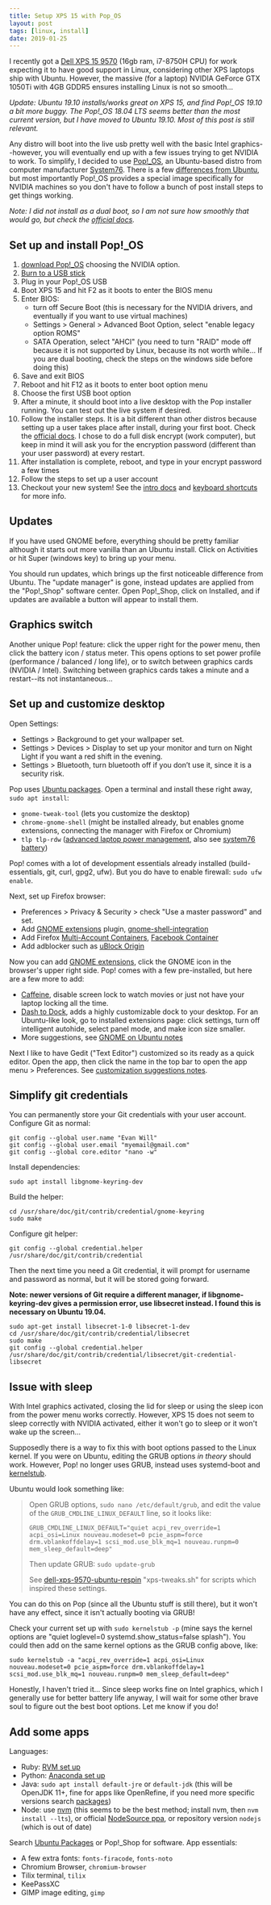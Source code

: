 ```yaml
---
title: Setup XPS 15 with Pop_OS
layout: post
tags: [linux, install]
date: 2019-01-25
---
```


I recently got a [Dell XPS 15 9570](https://www.dell.com/en-us/shop/dell-laptops/xps-15/spd/xps-15-9570-laptop) (16gb ram, i7-8750H CPU) for work expecting it to have good support in Linux, considering other XPS laptops ship with Ubuntu. 
However, the massive (for a laptop) NVIDIA GeForce GTX 1050Ti with 4GB GDDR5 ensures installing Linux is not so smooth... 

*Update: Ubuntu 19.10 installs/works great on XPS 15, and find Pop!_OS 19.10 a bit more buggy. The Pop!_OS 18.04 LTS seems better than the most current version, but I have moved to Ubuntu 19.10. Most of this post is still relevant.* 

Any distro will boot into the live usb pretty well with the basic Intel graphics--however, you will eventually end up with a few issues trying to get NVIDIA to work. 
To simplify, I decided to use [Pop!_OS](https://system76.com/pop), an Ubuntu-based distro from computer manufacturer [System76](https://system76.com).
There is a few [differences from Ubuntu](https://pop.system76.com/docs/difference-between-pop-ubuntu/), but most importantly Pop!_OS provides a special image specifically for NVIDIA machines so you don't have to follow a bunch of post install steps to get things working. 

*Note: I did not install as a dual boot, so I am not sure how smoothly that would go, but check the [official docs](https://pop.system76.com/docs/dual-booting-windows/).*

## Set up and install Pop!_OS

1. [download Pop!_OS](https://system76.com/pop) choosing the NVIDIA option.
2. [Burn to a USB stick](https://evanwill.github.io/_drafts/notes/burn-iso.html)
3. Plug in your Pop!_OS USB
4. Boot XPS 15 and hit F2 as it boots to enter the BIOS menu
5. Enter BIOS:
    - turn off Secure Boot (this is necessary for the NVIDIA drivers, and eventually if you want to use virtual machines)
    - Settings > General > Advanced Boot Option, select "enable legacy option ROMS"
    - SATA Operation, select "AHCI" (you need to turn "RAID" mode off because it is not supported by Linux, because its not worth while... If you are dual booting, check the steps on the windows side before doing this)
6. Save and exit BIOS
7. Reboot and hit F12 as it boots to enter boot option menu
8. Choose the first USB boot option
9. After a minute, it should boot into a live desktop with the Pop installer running. You can test out the live system if desired.
10. Follow the installer steps. It is a bit different than other distros because setting up a user takes place after install, during your first boot. Check the [official docs](https://pop.system76.com/docs/install-pop-os/). I chose to do a full disk encrypt (work computer), but keep in mind it will ask you for the encryption password (different than your user password) at every restart.
11. After installation is complete, reboot, and type in your encrypt password a few times
12. Follow the steps to set up a user account
13. Checkout your new system! See the [intro docs](https://support.system76.com/articles/pop-basics/) and [keyboard shortcuts](https://pop.system76.com/docs/keyboard-shortcuts/) for more info.

## Updates

If you have used GNOME before, everything should be pretty familiar although it starts out more vanilla than an Ubuntu install.
Click on Activities or hit Super (windows key) to bring up your menu.

You should run updates, which brings up the first noticeable difference from Ubuntu.
The "update manager" is gone, instead updates are applied from the "Pop!_Shop" software center. 
Open Pop!_Shop, click on Installed, and if updates are available a button will appear to install them.

## Graphics switch

Another unique Pop! feature: click the upper right for the power menu, then click the battery icon / status meter. 
This opens options to set power profile (performance / balanced / long life), or to switch between graphics cards (NVIDIA / Intel).
Switching between graphics cards takes a minute and a restart--its not instantaneous...

## Set up and customize desktop

Open Settings:

- Settings > Background to get your wallpaper set.
- Settings > Devices > Display to set up your monitor and turn on Night Light if you want a red shift in the evening.
- Settings > Bluetooth, turn bluetooth off if you don’t use it, since it is a security risk. 

Pop uses [Ubuntu packages](https://packages.ubuntu.com/).
Open a terminal and install these right away, `sudo apt install`:

- `gnome-tweak-tool` (lets you customize the desktop)
- `chrome-gnome-shell` (might be installed already, but enables gnome extensions, connecting the manager with Firefox or Chromium)
- `tlp tlp-rdw` ([advanced laptop power management](https://linrunner.de/en/tlp/docs/tlp-linux-advanced-power-management.html), also see [system76 battery](https://support.system76.com/articles/battery/))

Pop! comes with a lot of development essentials already installed (build-essentials, git, curl, gpg2, ufw). But you do have to enable firewall: `sudo ufw enable`.

Next, set up Firefox browser:

- Preferences > Privacy & Security > check "Use a master password" and set.
- Add [GNOME extensions](https://extensions.gnome.org/) plugin, [gnome-shell-integration](https://addons.mozilla.org/en/firefox/addon/gnome-shell-integration/)
- Add Firefox [Multi-Account Containers](https://addons.mozilla.org/en-US/firefox/addon/multi-account-containers/?src=search), [Facebook Container](https://addons.mozilla.org/en-US/firefox/addon/facebook-container/)
- Add adblocker such as [uBlock Origin](https://addons.mozilla.org/en-US/firefox/addon/ublock-origin/?src=search)

Now you can add [GNOME extensions](https://extensions.gnome.org/), click the GNOME icon in the browser's upper right side.
Pop! comes with a few pre-installed, but here are a few more to add:

- [Caffeine](https://extensions.gnome.org/extension/517/caffeine/), disable screen lock to watch movies or just not have your laptop locking all the time.
- [Dash to Dock](https://extensions.gnome.org/extension/307/dash-to-dock/), adds a highly customizable  dock to your desktop. For an Ubuntu-like look, go to installed extensions page: click settings, turn off intelligent autohide, select panel mode, and make icon size smaller.
- More suggestions, see [GNOME on Ubuntu notes](https://evanwill.github.io/_drafts/notes/ubuntu-gnome.html)

Next I like to have Gedit ("Text Editor") customized so its ready as a quick editor. 
Open the app, then click the name in the top bar to open the app menu > Preferences.
See [customization suggestions notes](https://evanwill.github.io/_drafts/notes/gedit-editor.html).

## Simplify git credentials

You can permanently store your Git credentials with your user account.
Configure Git as normal:

```
git config --global user.name "Evan Will"
git config --global user.email "myemail@gmail.com"
git config --global core.editor "nano -w"
```

Install dependencies:

`sudo apt install libgnome-keyring-dev`

Build the helper:

```
cd /usr/share/doc/git/contrib/credential/gnome-keyring
sudo make
```

Configure git helper:

`git config --global credential.helper /usr/share/doc/git/contrib/credential`

Then the next time you need a Git credential, it will prompt for username and password as normal, but it will be stored going forward.

**Note: newer versions of Git require a different manager, if libgnome-keyring-dev gives a permission error, use libsecret instead. I found this is necessary on Ubuntu 19.04.**

```
sudo apt-get install libsecret-1-0 libsecret-1-dev
cd /usr/share/doc/git/contrib/credential/libsecret
sudo make
git config --global credential.helper /usr/share/doc/git/contrib/credential/libsecret/git-credential-libsecret
```

## Issue with sleep

With Intel graphics activated, closing the lid for sleep or using the sleep icon from the power menu works correctly.
However, XPS 15 does not seem to sleep correctly with NVIDIA activated, either it won't go to sleep or it won't wake up the screen... 

Supposedly there is a way to fix this with boot options passed to the Linux kernel.
If you were on Ubuntu, editing the GRUB options *in theory* should work. 
However, Pop! no longer uses GRUB, instead uses systemd-boot and [kernelstub](https://github.com/pop-os/kernelstub).

Ubuntu would look something like: 

> Open GRUB options, `sudo nano /etc/default/grub`, and edit the value of the `GRUB_CMDLINE_LINUX_DEFAULT` line, so it looks like:
>
> `GRUB_CMDLINE_LINUX_DEFAULT="quiet acpi_rev_override=1 acpi_osi=Linux nouveau.modeset=0 pcie_aspm=force drm.vblankoffdelay=1 scsi_mod.use_blk_mq=1 nouveau.runpm=0 mem_sleep_default=deep"`
>
> Then update GRUB: `sudo update-grub`
> 
> See [dell-xps-9570-ubuntu-respin](https://github.com/JackHack96/dell-xps-9570-ubuntu-respin) "xps-tweaks.sh" for scripts which inspired these settings.

You can do this on Pop (since all the Ubuntu stuff is still there), but it won't have any effect, since it isn't actually booting via GRUB!

Check your current set up with `sudo kernelstub -p` (mine says the kernel options are "quiet loglevel=0 systemd.show_status=false splash").
You could then add on the same kernel options as the GRUB config above, like:

`sudo kernelstub -a "acpi_rev_override=1 acpi_osi=Linux nouveau.modeset=0 pcie_aspm=force drm.vblankoffdelay=1 scsi_mod.use_blk_mq=1 nouveau.runpm=0 mem_sleep_default=deep"`

Honestly, I haven't tried it... 
Since sleep works fine on Intel graphics, which I generally use for better battery life anyway, I will wait for some other brave soul to figure out the best boot options.
Let me know if you do!

## Add some apps

Languages:

- Ruby: [RVM set up](https://evanwill.github.io/_drafts/notes/ruby-notes.html)
- Python: [Anaconda set up](https://evanwill.github.io/_drafts/notes/dual-python-notebook.html)
- Java: `sudo apt install default-jre` or `default-jdk` (this will be OpenJDK 11+, fine for apps like OpenRefine, if you need more specific versions search [packages](https://packages.ubuntu.com/search?keywords=jdk&searchon=names&suite=bionic&section=all))
- Node: use [nvm](https://github.com/creationix/nvm) (this seems to be the best method; install nvm, then `nvm install --lts`), or official [NodeSource ppa](https://github.com/nodesource/distributions/blob/master/README.md), or repository version `nodejs` (which is out of date)

Search [Ubuntu Packages](https://packages.ubuntu.com/) or Pop!_Shop for software.
App essentials:

- A few extra fonts: `fonts-firacode`, `fonts-noto`
- Chromium Browser, `chromium-browser`
- Tilix terminal, `tilix`
- KeePassXC
- GIMP image editing, `gimp`
